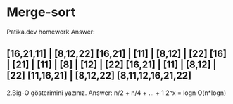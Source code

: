 # Merge-sort
Patika.dev homework
Answer:

[16,21,11]            |     [8,12,22]
[16,21] | [11]        |     [8,12]  | [22]
[16] | [21] | [11]    |     [8] | [12] | [22]
[16,21] | [11]        |     [8,12] | [22]
[11,16,21]            |     [8,12,22]
[8,11,12,16,21,22]
-------------------------------
2.Big-O gösterimini yazınız.
Answer:
n/2 + n/4 + ... + 1
2^x = logn
O(n*logn)
